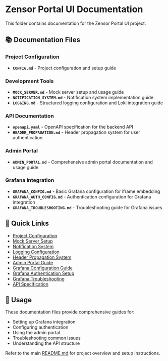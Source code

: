 # Zensor Portal UI Documentation

This folder contains documentation for the Zensor Portal UI project.

## 📚 Documentation Files

### Project Configuration
- **`CONFIG.md`** - Project configuration and setup guide

### Development Tools
- **`MOCK_SERVER.md`** - Mock server setup and usage guide
- **`NOTIFICATION_SYSTEM.md`** - Notification system implementation guide
- **`LOGGING.md`** - Structured logging configuration and Loki integration guide

### API Documentation
- **`openapi.yaml`** - OpenAPI specification for the backend API
- **`HEADER_PROPAGATION.md`** - Header propagation system for user authentication

### Admin Portal
- **`ADMIN_PORTAL.md`** - Comprehensive admin portal documentation and usage guide

### Grafana Integration
- **`GRAFANA_CONFIG.md`** - Basic Grafana configuration for iframe embedding
- **`GRAFANA_AUTH_CONFIG.md`** - Authentication configuration for Grafana integration
- **`GRAFANA_TROUBLESHOOTING.md`** - Troubleshooting guide for Grafana issues

## 🔗 Quick Links

- [Project Configuration](./CONFIG.md)
- [Mock Server Setup](./MOCK_SERVER.md)
- [Notification System](./NOTIFICATION_SYSTEM.md)
- [Logging Configuration](./LOGGING.md)
- [Header Propagation System](./HEADER_PROPAGATION.md)
- [Admin Portal Guide](./ADMIN_PORTAL.md)
- [Grafana Configuration Guide](./GRAFANA_CONFIG.md)
- [Grafana Authentication Setup](./GRAFANA_AUTH_CONFIG.md)
- [Grafana Troubleshooting](./GRAFANA_TROUBLESHOOTING.md)
- [API Specification](./openapi.yaml)

## 📖 Usage

These documentation files provide comprehensive guides for:
- Setting up Grafana integration
- Configuring authentication
- Using the admin portal
- Troubleshooting common issues
- Understanding the API structure

Refer to the main [README.md](../README.md) for project overview and setup instructions. 